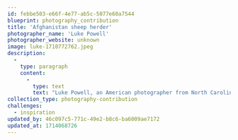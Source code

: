 ```yaml
---
id: febbe503-e66f-4e77-ab5c-5077e60a7544
blueprint: photography_contribution
title: 'Afghanistan sheep herder'
photographer_name: 'Luke Powell'
photographer_website: unknown
image: luke-1710772762.jpeg
description:
  -
    type: paragraph
    content:
      -
        type: text
        text: "Luke Powell, an American photographer from North Carolina, spent six years photographing in the Fertile Cresent, from the late 1970's to the early 1980's, creating his Afghan Folio. He was one of the few image-makers who made his own dye-transfer prints, which he exhibited widely across the planet. "
collection_type: photography-contribution
challenges:
  - inspiration
updated_by: 46c097c5-771c-49e2-b8c6-ba6009ae7172
updated_at: 1714068726
---
```

